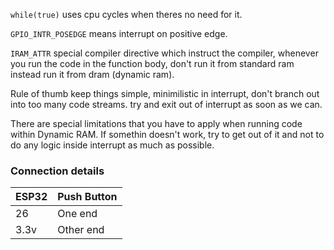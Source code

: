 `while(true)` uses cpu cycles when theres no need for it.     
    
`GPIO_INTR_POSEDGE` means interrupt on positive edge.   

`IRAM_ATTR` special compiler directive which instruct the compiler, whenever you run the code in the function body, don't run it from standard ram instead run it from dram (dynamic ram).     
     
Rule of thumb keep things simple, minimilistic in interrupt, don't branch out into too many code streams. try and exit out of interrupt as soon as we can.    

There are special limitations that you have to apply when running code within Dynamic RAM. If somethin doesn't work, try to get out of it and not to do any logic inside interrupt as much as possible.             





### Connection details   
   
| ESP32 | Push Button |    
|:--------|:--------|    
| 26   | One end  |      
| 3.3v   | Other end  |      
    